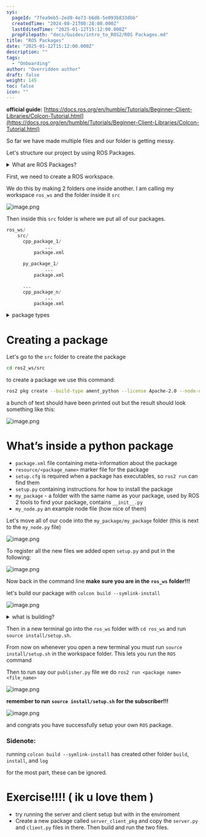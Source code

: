 ```yaml
---
sys:
  pageId: "7fea9eb5-2ed9-4e73-b6d6-5e093b833dbb"
  createdTime: "2024-08-21T00:28:00.000Z"
  lastEditedTime: "2025-01-12T15:12:00.000Z"
  propFilepath: "docs/Guides/intro_to_ROS2/ROS Packages.md"
title: "ROS Packages"
date: "2025-01-12T15:12:00.000Z"
description: ""
tags:
  - "Onboarding"
author: "Overridden author"
draft: false
weight: 145
toc: false
icon: ""
---
```


**official guide:** [https://docs.ros.org/en/humble/Tutorials/Beginner-Client-Libraries/Colcon-Tutorial.html](https://docs.ros.org/en/humble/Tutorials/Beginner-Client-Libraries/Colcon-Tutorial.html)

So far we have made multiple files and our folder is getting messy.

Let's structure our project by using ROS Packages.

<details>

<summary>What are ROS Packages?</summary>

ROS Packages are, as the name implies, packages of code that are highly sharable between ROS developers.

They consist of a folder, `package.xml` file, and source code

```python
      cpp_package_1/
		      ... imagine much code files here ..
          package.xml
```

</details>

First, we need to create a ROS workspace.

We do this by making 2 folders one inside another. I am calling my workspace `ros_ws` and the folder inside it `src`

![image.png](https://prod-files-secure.s3.us-west-2.amazonaws.com/d518164a-d88e-44d1-a4ee-3adb3bd8bce0/70706947-fd18-4537-a67b-e12946812d31/image.png?X-Amz-Algorithm=AWS4-HMAC-SHA256&X-Amz-Content-Sha256=UNSIGNED-PAYLOAD&X-Amz-Credential=ASIAZI2LB466XVWHCVL3%2F20250309%2Fus-west-2%2Fs3%2Faws4_request&X-Amz-Date=20250309T060851Z&X-Amz-Expires=3600&X-Amz-Security-Token=IQoJb3JpZ2luX2VjECUaCXVzLXdlc3QtMiJIMEYCIQC5qSeSVWWZvBY3nmke0lWF0urQ5FioUeM8ps47oaA%2BVgIhAOrYYYxzxCzehTRKs7%2BAJ5MXxugMQM4JwOzKIavQUnrtKv8DCG4QABoMNjM3NDIzMTgzODA1IgyEM4XoUJE4ibTKihAq3ANU2bjWQz6lzbrzUwhtfQUAt2xl%2F0Lg%2BDDRhoFy3z9S%2B9iIXEqyj3JSAe7W6w0l1GWp5vCuwbXqWg3oONA8L8T2PfLh5V30OFi%2Fx%2BnwtYce8zX6s3js8apfv4R9AM1SEEHKcxCNoET6U7VsJFnAg74tq0wSIwg948G%2Fw2Cc4q5q5WGaMJudjGn1w8vXBnPPOz4m6Qauf9KqU7Tysy8PyRfRtAHMdnMgUQcqcf0XOJz%2BaBUeZHH7lU5YNqIE5UVPUULtTTCEuX%2FVPug44EuDcVs9TUkkgy0rjcjoYBidk6KdyKZxNtvyXOGIFccHpSKmj969uMHUu8tJK0MG9kXIrafLXXXADkQzQrDVkaVEOeDtsXIxTfF7%2BJBvo6abVh1AxGwxslKNmQwmeQtriWT55iZKDt3EIO55HOswkNat1C7TgJH21uy9ipuQqA5sox2307%2FkSvOhxRFaXfEVIcaxN4Vnjm%2FzLqQsfTbJfzXx3JqxJQtLHaUKm0NstaIlZNno3YHASnHXxJfd9IQ6o12zpAxCVXLs6MpMsN8V3kP5r8a8kjwzanUaxh6Wo3%2FYhZSkk5Mq7gxKRJFCg7rT9B22upE2Dnc9rjDDqg5kBWPkbhomPMkMFD9M%2BNf%2F6wu2VTCeyLS%2BBjqkAYCJwRcP8D0Je3n3U8EEs338ebmmRa6NMFPGj%2FebiZJsGPndFOvz5ICgZsCUeDl4v5Fvf30pomJ3tRtbI%2BDsUx1Jcet5zoV6Pn%2F7iwlH27Z60CTVJQOmw3sTpDEUYIWxirwQQq1psgPXMhODZTUREaQOA69GqZOlfxaSELJqGUWem1bhookYQBm8Q4ihk8h67LQJy%2B9%2F7Rs%2B1QIcuI71dbAQRwDq&X-Amz-Signature=4edc6100f5a23127f86a3d7f72c66163d629cdf9796d70c1b5dff2d683877a68&X-Amz-SignedHeaders=host&x-id=GetObject)

Then inside this `src` folder is where we put all of our packages.

```python
ros_ws/
    src/
      cpp_package_1/
		      ...
          package.xml

      py_package_1/
		      ...
          package.xml

      ...
      cpp_package_n/
		      ...
          package.xml

```

<details>

<summary>package types</summary>

packages can be either `C++` or python.

the intern file structure is different for each but for this guide we will stick to creating python packages

</details>

# Creating a package

Let's go to the `src` folder to create the package

```bash
cd ros2_ws/src
```

to create a package we use this command:

```bash
ros2 pkg create --build-type ament_python --license Apache-2.0 --node-name my_node my_package
```

a bunch of text should have been printed out but the result should look something like this:

![image.png](https://prod-files-secure.s3.us-west-2.amazonaws.com/d518164a-d88e-44d1-a4ee-3adb3bd8bce0/e6cf1e3f-8512-4a3e-b131-079f800bf3e8/image.png?X-Amz-Algorithm=AWS4-HMAC-SHA256&X-Amz-Content-Sha256=UNSIGNED-PAYLOAD&X-Amz-Credential=ASIAZI2LB466XVWHCVL3%2F20250309%2Fus-west-2%2Fs3%2Faws4_request&X-Amz-Date=20250309T060851Z&X-Amz-Expires=3600&X-Amz-Security-Token=IQoJb3JpZ2luX2VjECUaCXVzLXdlc3QtMiJIMEYCIQC5qSeSVWWZvBY3nmke0lWF0urQ5FioUeM8ps47oaA%2BVgIhAOrYYYxzxCzehTRKs7%2BAJ5MXxugMQM4JwOzKIavQUnrtKv8DCG4QABoMNjM3NDIzMTgzODA1IgyEM4XoUJE4ibTKihAq3ANU2bjWQz6lzbrzUwhtfQUAt2xl%2F0Lg%2BDDRhoFy3z9S%2B9iIXEqyj3JSAe7W6w0l1GWp5vCuwbXqWg3oONA8L8T2PfLh5V30OFi%2Fx%2BnwtYce8zX6s3js8apfv4R9AM1SEEHKcxCNoET6U7VsJFnAg74tq0wSIwg948G%2Fw2Cc4q5q5WGaMJudjGn1w8vXBnPPOz4m6Qauf9KqU7Tysy8PyRfRtAHMdnMgUQcqcf0XOJz%2BaBUeZHH7lU5YNqIE5UVPUULtTTCEuX%2FVPug44EuDcVs9TUkkgy0rjcjoYBidk6KdyKZxNtvyXOGIFccHpSKmj969uMHUu8tJK0MG9kXIrafLXXXADkQzQrDVkaVEOeDtsXIxTfF7%2BJBvo6abVh1AxGwxslKNmQwmeQtriWT55iZKDt3EIO55HOswkNat1C7TgJH21uy9ipuQqA5sox2307%2FkSvOhxRFaXfEVIcaxN4Vnjm%2FzLqQsfTbJfzXx3JqxJQtLHaUKm0NstaIlZNno3YHASnHXxJfd9IQ6o12zpAxCVXLs6MpMsN8V3kP5r8a8kjwzanUaxh6Wo3%2FYhZSkk5Mq7gxKRJFCg7rT9B22upE2Dnc9rjDDqg5kBWPkbhomPMkMFD9M%2BNf%2F6wu2VTCeyLS%2BBjqkAYCJwRcP8D0Je3n3U8EEs338ebmmRa6NMFPGj%2FebiZJsGPndFOvz5ICgZsCUeDl4v5Fvf30pomJ3tRtbI%2BDsUx1Jcet5zoV6Pn%2F7iwlH27Z60CTVJQOmw3sTpDEUYIWxirwQQq1psgPXMhODZTUREaQOA69GqZOlfxaSELJqGUWem1bhookYQBm8Q4ihk8h67LQJy%2B9%2F7Rs%2B1QIcuI71dbAQRwDq&X-Amz-Signature=e544167d26d55bca0b465576fdfbf0d50b9f8f29ef5f19b9b85cab76427d5ec0&X-Amz-SignedHeaders=host&x-id=GetObject)

# What’s inside a python package

- `package.xml` file containing meta-information about the package
- `resource/<package_name>` marker file for the package
- `setup.cfg` is required when a package has executables, so `ros2 run` can find them
- `setup.py` containing instructions for how to install the package
- `my_package` - a folder with the same name as your package, used by ROS 2 tools to find your package, contains `__init__.py`
- `my_node.py` an example node file (how nice of them)

Let's move all of our code into the `my_package/my_package` folder (this is next to the `my_node.py` file)

![image.png](https://prod-files-secure.s3.us-west-2.amazonaws.com/d518164a-d88e-44d1-a4ee-3adb3bd8bce0/9ce58f11-0da9-4d3e-b86d-506a9685d378/image.png?X-Amz-Algorithm=AWS4-HMAC-SHA256&X-Amz-Content-Sha256=UNSIGNED-PAYLOAD&X-Amz-Credential=ASIAZI2LB466XVWHCVL3%2F20250309%2Fus-west-2%2Fs3%2Faws4_request&X-Amz-Date=20250309T060851Z&X-Amz-Expires=3600&X-Amz-Security-Token=IQoJb3JpZ2luX2VjECUaCXVzLXdlc3QtMiJIMEYCIQC5qSeSVWWZvBY3nmke0lWF0urQ5FioUeM8ps47oaA%2BVgIhAOrYYYxzxCzehTRKs7%2BAJ5MXxugMQM4JwOzKIavQUnrtKv8DCG4QABoMNjM3NDIzMTgzODA1IgyEM4XoUJE4ibTKihAq3ANU2bjWQz6lzbrzUwhtfQUAt2xl%2F0Lg%2BDDRhoFy3z9S%2B9iIXEqyj3JSAe7W6w0l1GWp5vCuwbXqWg3oONA8L8T2PfLh5V30OFi%2Fx%2BnwtYce8zX6s3js8apfv4R9AM1SEEHKcxCNoET6U7VsJFnAg74tq0wSIwg948G%2Fw2Cc4q5q5WGaMJudjGn1w8vXBnPPOz4m6Qauf9KqU7Tysy8PyRfRtAHMdnMgUQcqcf0XOJz%2BaBUeZHH7lU5YNqIE5UVPUULtTTCEuX%2FVPug44EuDcVs9TUkkgy0rjcjoYBidk6KdyKZxNtvyXOGIFccHpSKmj969uMHUu8tJK0MG9kXIrafLXXXADkQzQrDVkaVEOeDtsXIxTfF7%2BJBvo6abVh1AxGwxslKNmQwmeQtriWT55iZKDt3EIO55HOswkNat1C7TgJH21uy9ipuQqA5sox2307%2FkSvOhxRFaXfEVIcaxN4Vnjm%2FzLqQsfTbJfzXx3JqxJQtLHaUKm0NstaIlZNno3YHASnHXxJfd9IQ6o12zpAxCVXLs6MpMsN8V3kP5r8a8kjwzanUaxh6Wo3%2FYhZSkk5Mq7gxKRJFCg7rT9B22upE2Dnc9rjDDqg5kBWPkbhomPMkMFD9M%2BNf%2F6wu2VTCeyLS%2BBjqkAYCJwRcP8D0Je3n3U8EEs338ebmmRa6NMFPGj%2FebiZJsGPndFOvz5ICgZsCUeDl4v5Fvf30pomJ3tRtbI%2BDsUx1Jcet5zoV6Pn%2F7iwlH27Z60CTVJQOmw3sTpDEUYIWxirwQQq1psgPXMhODZTUREaQOA69GqZOlfxaSELJqGUWem1bhookYQBm8Q4ihk8h67LQJy%2B9%2F7Rs%2B1QIcuI71dbAQRwDq&X-Amz-Signature=12a91cd2454a5a6de61a36757e034dc295aacafbecfd3b23f99b3faaf1829abe&X-Amz-SignedHeaders=host&x-id=GetObject)

To register all the new files we added open `setup.py` and put in the following:

![image.png](https://prod-files-secure.s3.us-west-2.amazonaws.com/d518164a-d88e-44d1-a4ee-3adb3bd8bce0/1cd7c262-4cae-4496-9d75-c178537d24a2/image.png?X-Amz-Algorithm=AWS4-HMAC-SHA256&X-Amz-Content-Sha256=UNSIGNED-PAYLOAD&X-Amz-Credential=ASIAZI2LB466XVWHCVL3%2F20250309%2Fus-west-2%2Fs3%2Faws4_request&X-Amz-Date=20250309T060851Z&X-Amz-Expires=3600&X-Amz-Security-Token=IQoJb3JpZ2luX2VjECUaCXVzLXdlc3QtMiJIMEYCIQC5qSeSVWWZvBY3nmke0lWF0urQ5FioUeM8ps47oaA%2BVgIhAOrYYYxzxCzehTRKs7%2BAJ5MXxugMQM4JwOzKIavQUnrtKv8DCG4QABoMNjM3NDIzMTgzODA1IgyEM4XoUJE4ibTKihAq3ANU2bjWQz6lzbrzUwhtfQUAt2xl%2F0Lg%2BDDRhoFy3z9S%2B9iIXEqyj3JSAe7W6w0l1GWp5vCuwbXqWg3oONA8L8T2PfLh5V30OFi%2Fx%2BnwtYce8zX6s3js8apfv4R9AM1SEEHKcxCNoET6U7VsJFnAg74tq0wSIwg948G%2Fw2Cc4q5q5WGaMJudjGn1w8vXBnPPOz4m6Qauf9KqU7Tysy8PyRfRtAHMdnMgUQcqcf0XOJz%2BaBUeZHH7lU5YNqIE5UVPUULtTTCEuX%2FVPug44EuDcVs9TUkkgy0rjcjoYBidk6KdyKZxNtvyXOGIFccHpSKmj969uMHUu8tJK0MG9kXIrafLXXXADkQzQrDVkaVEOeDtsXIxTfF7%2BJBvo6abVh1AxGwxslKNmQwmeQtriWT55iZKDt3EIO55HOswkNat1C7TgJH21uy9ipuQqA5sox2307%2FkSvOhxRFaXfEVIcaxN4Vnjm%2FzLqQsfTbJfzXx3JqxJQtLHaUKm0NstaIlZNno3YHASnHXxJfd9IQ6o12zpAxCVXLs6MpMsN8V3kP5r8a8kjwzanUaxh6Wo3%2FYhZSkk5Mq7gxKRJFCg7rT9B22upE2Dnc9rjDDqg5kBWPkbhomPMkMFD9M%2BNf%2F6wu2VTCeyLS%2BBjqkAYCJwRcP8D0Je3n3U8EEs338ebmmRa6NMFPGj%2FebiZJsGPndFOvz5ICgZsCUeDl4v5Fvf30pomJ3tRtbI%2BDsUx1Jcet5zoV6Pn%2F7iwlH27Z60CTVJQOmw3sTpDEUYIWxirwQQq1psgPXMhODZTUREaQOA69GqZOlfxaSELJqGUWem1bhookYQBm8Q4ihk8h67LQJy%2B9%2F7Rs%2B1QIcuI71dbAQRwDq&X-Amz-Signature=7519c92325b0737618e386e29a4d5acc81fed5eaeaaa44d18938fbc4c0b2dab3&X-Amz-SignedHeaders=host&x-id=GetObject)

Now back in the command line **make sure you are in the** **`ros_ws`** **folder!!!**

let's build our package with `colcon build --symlink-install`

![image.png](https://prod-files-secure.s3.us-west-2.amazonaws.com/d518164a-d88e-44d1-a4ee-3adb3bd8bce0/2f2a0d27-b173-48fd-b189-5f5c0ce65619/image.png?X-Amz-Algorithm=AWS4-HMAC-SHA256&X-Amz-Content-Sha256=UNSIGNED-PAYLOAD&X-Amz-Credential=ASIAZI2LB466XVWHCVL3%2F20250309%2Fus-west-2%2Fs3%2Faws4_request&X-Amz-Date=20250309T060851Z&X-Amz-Expires=3600&X-Amz-Security-Token=IQoJb3JpZ2luX2VjECUaCXVzLXdlc3QtMiJIMEYCIQC5qSeSVWWZvBY3nmke0lWF0urQ5FioUeM8ps47oaA%2BVgIhAOrYYYxzxCzehTRKs7%2BAJ5MXxugMQM4JwOzKIavQUnrtKv8DCG4QABoMNjM3NDIzMTgzODA1IgyEM4XoUJE4ibTKihAq3ANU2bjWQz6lzbrzUwhtfQUAt2xl%2F0Lg%2BDDRhoFy3z9S%2B9iIXEqyj3JSAe7W6w0l1GWp5vCuwbXqWg3oONA8L8T2PfLh5V30OFi%2Fx%2BnwtYce8zX6s3js8apfv4R9AM1SEEHKcxCNoET6U7VsJFnAg74tq0wSIwg948G%2Fw2Cc4q5q5WGaMJudjGn1w8vXBnPPOz4m6Qauf9KqU7Tysy8PyRfRtAHMdnMgUQcqcf0XOJz%2BaBUeZHH7lU5YNqIE5UVPUULtTTCEuX%2FVPug44EuDcVs9TUkkgy0rjcjoYBidk6KdyKZxNtvyXOGIFccHpSKmj969uMHUu8tJK0MG9kXIrafLXXXADkQzQrDVkaVEOeDtsXIxTfF7%2BJBvo6abVh1AxGwxslKNmQwmeQtriWT55iZKDt3EIO55HOswkNat1C7TgJH21uy9ipuQqA5sox2307%2FkSvOhxRFaXfEVIcaxN4Vnjm%2FzLqQsfTbJfzXx3JqxJQtLHaUKm0NstaIlZNno3YHASnHXxJfd9IQ6o12zpAxCVXLs6MpMsN8V3kP5r8a8kjwzanUaxh6Wo3%2FYhZSkk5Mq7gxKRJFCg7rT9B22upE2Dnc9rjDDqg5kBWPkbhomPMkMFD9M%2BNf%2F6wu2VTCeyLS%2BBjqkAYCJwRcP8D0Je3n3U8EEs338ebmmRa6NMFPGj%2FebiZJsGPndFOvz5ICgZsCUeDl4v5Fvf30pomJ3tRtbI%2BDsUx1Jcet5zoV6Pn%2F7iwlH27Z60CTVJQOmw3sTpDEUYIWxirwQQq1psgPXMhODZTUREaQOA69GqZOlfxaSELJqGUWem1bhookYQBm8Q4ihk8h67LQJy%2B9%2F7Rs%2B1QIcuI71dbAQRwDq&X-Amz-Signature=a589714139960ae5bf763cbd6f4dd96b0d816bfac065096929ce45ac54c87bad&X-Amz-SignedHeaders=host&x-id=GetObject)

<details>

<summary>what is building?</summary>

if you are a CS major at Rose-Hulman you will learn the answer to this in CSSE132

but TLDR; is it combines all the code files into one program that can be run easily 

</details>

Then in a new terminal go into the `ros_ws` folder with `cd ros_ws` and run `source install/setup.sh`. 

From now on whenever you open a new terminal you must run `source install/setup.sh` in the workspace folder. This lets you run the `ROS` command

Then to run say our `publisher.py` file we do `ros2 run <package name> <file_name>`

![image.png](https://prod-files-secure.s3.us-west-2.amazonaws.com/d518164a-d88e-44d1-a4ee-3adb3bd8bce0/4f4b1219-3a44-4632-aa0a-ce3471699f59/image.png?X-Amz-Algorithm=AWS4-HMAC-SHA256&X-Amz-Content-Sha256=UNSIGNED-PAYLOAD&X-Amz-Credential=ASIAZI2LB466XVWHCVL3%2F20250309%2Fus-west-2%2Fs3%2Faws4_request&X-Amz-Date=20250309T060851Z&X-Amz-Expires=3600&X-Amz-Security-Token=IQoJb3JpZ2luX2VjECUaCXVzLXdlc3QtMiJIMEYCIQC5qSeSVWWZvBY3nmke0lWF0urQ5FioUeM8ps47oaA%2BVgIhAOrYYYxzxCzehTRKs7%2BAJ5MXxugMQM4JwOzKIavQUnrtKv8DCG4QABoMNjM3NDIzMTgzODA1IgyEM4XoUJE4ibTKihAq3ANU2bjWQz6lzbrzUwhtfQUAt2xl%2F0Lg%2BDDRhoFy3z9S%2B9iIXEqyj3JSAe7W6w0l1GWp5vCuwbXqWg3oONA8L8T2PfLh5V30OFi%2Fx%2BnwtYce8zX6s3js8apfv4R9AM1SEEHKcxCNoET6U7VsJFnAg74tq0wSIwg948G%2Fw2Cc4q5q5WGaMJudjGn1w8vXBnPPOz4m6Qauf9KqU7Tysy8PyRfRtAHMdnMgUQcqcf0XOJz%2BaBUeZHH7lU5YNqIE5UVPUULtTTCEuX%2FVPug44EuDcVs9TUkkgy0rjcjoYBidk6KdyKZxNtvyXOGIFccHpSKmj969uMHUu8tJK0MG9kXIrafLXXXADkQzQrDVkaVEOeDtsXIxTfF7%2BJBvo6abVh1AxGwxslKNmQwmeQtriWT55iZKDt3EIO55HOswkNat1C7TgJH21uy9ipuQqA5sox2307%2FkSvOhxRFaXfEVIcaxN4Vnjm%2FzLqQsfTbJfzXx3JqxJQtLHaUKm0NstaIlZNno3YHASnHXxJfd9IQ6o12zpAxCVXLs6MpMsN8V3kP5r8a8kjwzanUaxh6Wo3%2FYhZSkk5Mq7gxKRJFCg7rT9B22upE2Dnc9rjDDqg5kBWPkbhomPMkMFD9M%2BNf%2F6wu2VTCeyLS%2BBjqkAYCJwRcP8D0Je3n3U8EEs338ebmmRa6NMFPGj%2FebiZJsGPndFOvz5ICgZsCUeDl4v5Fvf30pomJ3tRtbI%2BDsUx1Jcet5zoV6Pn%2F7iwlH27Z60CTVJQOmw3sTpDEUYIWxirwQQq1psgPXMhODZTUREaQOA69GqZOlfxaSELJqGUWem1bhookYQBm8Q4ihk8h67LQJy%2B9%2F7Rs%2B1QIcuI71dbAQRwDq&X-Amz-Signature=5f1750a28b6281d81095443830e308ee6b58b8110094ff9cd632b9d252bbf4ef&X-Amz-SignedHeaders=host&x-id=GetObject)

**remember to run** **`source install/setup.sh`** **for the subscriber!!!**

![image.png](https://prod-files-secure.s3.us-west-2.amazonaws.com/d518164a-d88e-44d1-a4ee-3adb3bd8bce0/02121119-dad4-49ec-8356-c956108b4243/image.png?X-Amz-Algorithm=AWS4-HMAC-SHA256&X-Amz-Content-Sha256=UNSIGNED-PAYLOAD&X-Amz-Credential=ASIAZI2LB466XVWHCVL3%2F20250309%2Fus-west-2%2Fs3%2Faws4_request&X-Amz-Date=20250309T060851Z&X-Amz-Expires=3600&X-Amz-Security-Token=IQoJb3JpZ2luX2VjECUaCXVzLXdlc3QtMiJIMEYCIQC5qSeSVWWZvBY3nmke0lWF0urQ5FioUeM8ps47oaA%2BVgIhAOrYYYxzxCzehTRKs7%2BAJ5MXxugMQM4JwOzKIavQUnrtKv8DCG4QABoMNjM3NDIzMTgzODA1IgyEM4XoUJE4ibTKihAq3ANU2bjWQz6lzbrzUwhtfQUAt2xl%2F0Lg%2BDDRhoFy3z9S%2B9iIXEqyj3JSAe7W6w0l1GWp5vCuwbXqWg3oONA8L8T2PfLh5V30OFi%2Fx%2BnwtYce8zX6s3js8apfv4R9AM1SEEHKcxCNoET6U7VsJFnAg74tq0wSIwg948G%2Fw2Cc4q5q5WGaMJudjGn1w8vXBnPPOz4m6Qauf9KqU7Tysy8PyRfRtAHMdnMgUQcqcf0XOJz%2BaBUeZHH7lU5YNqIE5UVPUULtTTCEuX%2FVPug44EuDcVs9TUkkgy0rjcjoYBidk6KdyKZxNtvyXOGIFccHpSKmj969uMHUu8tJK0MG9kXIrafLXXXADkQzQrDVkaVEOeDtsXIxTfF7%2BJBvo6abVh1AxGwxslKNmQwmeQtriWT55iZKDt3EIO55HOswkNat1C7TgJH21uy9ipuQqA5sox2307%2FkSvOhxRFaXfEVIcaxN4Vnjm%2FzLqQsfTbJfzXx3JqxJQtLHaUKm0NstaIlZNno3YHASnHXxJfd9IQ6o12zpAxCVXLs6MpMsN8V3kP5r8a8kjwzanUaxh6Wo3%2FYhZSkk5Mq7gxKRJFCg7rT9B22upE2Dnc9rjDDqg5kBWPkbhomPMkMFD9M%2BNf%2F6wu2VTCeyLS%2BBjqkAYCJwRcP8D0Je3n3U8EEs338ebmmRa6NMFPGj%2FebiZJsGPndFOvz5ICgZsCUeDl4v5Fvf30pomJ3tRtbI%2BDsUx1Jcet5zoV6Pn%2F7iwlH27Z60CTVJQOmw3sTpDEUYIWxirwQQq1psgPXMhODZTUREaQOA69GqZOlfxaSELJqGUWem1bhookYQBm8Q4ihk8h67LQJy%2B9%2F7Rs%2B1QIcuI71dbAQRwDq&X-Amz-Signature=d92f1ef25bb7ca4ef8cc3c1bff2f030c213703dc7bb229bd6ba058795f36062b&X-Amz-SignedHeaders=host&x-id=GetObject)

and congrats you have successfully setup your own `ROS` package.

### Sidenote:

running `colcon build --symlink-install` has created other folder `build`, `install`, and `log`

for the most part, these can be ignored.

# Exercise!!!! ( ik u love them )

- try running the server and client setup but with in the enviroment
- Create a new package called `server_client_pkg` and copy the `server.py` and `client.py` files in there. Then build and run the two files.
